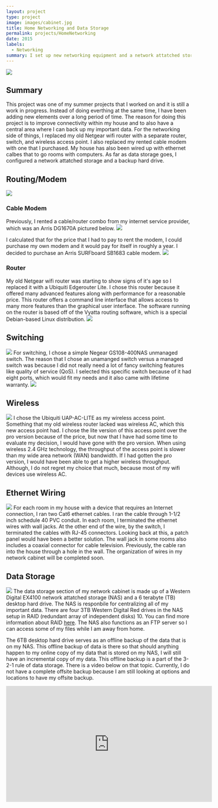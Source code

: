 ```yaml
---
layout: project
type: project
image: images/cabinet.jpg
title: Home Networking and Data Storage
permalink: projects/HomeNetworking
date: 2015
labels:
  - Networking
summary: I set up new networking equipment and a network attatched storage for my house.
---
```


<img class="ui large rounded image" src="../images/cabinet.jpg">

<H2>Summary</H2>
This project was one of my summer projects that I worked on and it is still a work in progress. Instead of doing everthing at the same time, I have been adding new elements over a long period of time. The reason for doing this project is to improve connectivity within my house and to also have a central area where I can back up my important data. For the networking side of things, I replaced my old Netgear wifi router with a separate router, switch, and wireless access point. I also replaced my rented cable modem with one that I purchased. My house has also been wired up with ethernet calbes that to go rooms with computers. As far as data storage goes, I configured a network attatched storage and a backup hard drive. 

<H2>Routing/Modem</H2>
<img class="ui large rounded image" src="../images/routing.jpg">
<H3>Cable Modem</H3>
Previously, I rented a cable/router combo from my internet service provider, which was an Arris DG1670A pictured below.

<img class="ui large rounded image" src="../images/DG1670a.jpg">

I calculated that for the price that I had to pay to rent the modem, I could purchase my own modem and it would pay for itself in roughly a year. I decided to purchase an Arris SURFboard SB1683 cable modem.
<img class="ui large rounded image" src="../images/SB1683.jpg">

<H3>Router</H3>
My old Netgear wifi router was starting to show signs of it's age so I replaced it with a Ubiquiti Edgerouter Lite. I chose this router because it offered many advanced features along with performance for a reasonable price. This router offers a command line interface that allows access to many more features than the graphical user interface. The software running on the router is based off of the Vyatta routing software, which is a special Debian-based Linux distribution. 
<img class="ui large rounded image" src="../images/erlite.jpg">

<H2>Switching</H2>
<img class="ui large rounded image" src="../images/switching.jpg">
For switching, I chose a simple Negear GS108-400NAS unmanaged switch. The reason that I chose an unamanged switch versus a managed switch was because I did not really need a lot of fancy switching features like quality of service (QoS). I selected this specific switch because of it had eight ports, which would fit my needs and it also came with lifetime warranty.
<img class="ui large rounded image" src="../images/GS108-400NAS.jpg">

<H2>Wireless</H2>
<img class="ui large rounded image" src="../images/wifi.jpg">
I chose the Ubiquiti UAP-AC-LITE as my wireless access point. Something that my old wireless router lacked was wireless AC, which this new access point had. I chose the lite version of this access point over the pro version because of the price, but now that I have had some time to evaluate my decision, I would have gone with the pro version. When using wireless 2.4 GHz technology, the throughput of the access point is slower than my wide area network (WAN) bandwidth. If I had gotten the pro version, I would have been able to get a higher wireless throughput. Although, I do not regret my choice that much, because most of my wifi devices use wireless AC. 

<H2>Ethernet Wiring</H2>
<img class="ui large rounded image" src="../images/wallplate.jpg">
For each room in my house with a device that requires an Internet connection, I ran two Cat6 ethernet cables. I ran the cable through 1-1/2 inch schedule 40 PVC conduit. In each room, I terminated the ethernet wires with wall jacks. At the other end of the wire, by the switch, I terminated the cables with RJ-45 connectors. Looking back at this, a patch panel would have been a better solution. The wall jack in some rooms also includes a coaxial connector for cable television. Previously, the cable ran into the house through a hole in the wall. The organization of wires in my network cabinet will be completed soon. 

<H2>Data Storage</H2>
<img class="ui large rounded image" src="../images/storage.jpg">
The data storage section of my network cabinet is made up of a Western Digital EX4100 network attatched storage (NAS) and a 6 terabyte (TB) desktop hard drive. The NAS is responbile for centralizing all of my important data. There are four 3TB Western Digital Red drives in the NAS setup in RAID (redundant array of independent disks) 10. You can find more information about RAID <a href="http://www.raid-calculator.com/raid-types-reference.aspx">here</a>. The NAS also functions as an FTP server so I can access some of my files while I am away from home.

The 6TB desktop hard drive serves as an offline backup of the data that is on my NAS. This offline backup of data is there so that should anything happen to my online copy of my data that is stored on my NAS, I will still have an incremental copy of my data. This offline backup is a part of the 3-2-1 rule of data storage. There is a video below on that topic. Currently, I do not have a complete offsite backup because I am still looking at options and locations to have my offsite backup.
<iframe width="560" height="315" src="https://www.youtube.com/embed/wLX5wEUGlE0" frameborder="0" allowfullscreen></iframe>
